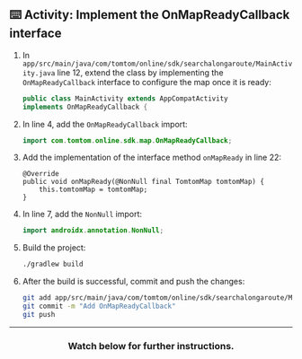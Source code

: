 ## :keyboard: Activity: Implement the OnMapReadyCallback interface

1. In `app/src/main/java/com/tomtom/online/sdk/searchalongaroute/MainActivity.java` line 12, extend the class by implementing the `OnMapReadyCallback` interface to configure the map once it is ready:
    ```java
    public class MainActivity extends AppCompatActivity
    implements OnMapReadyCallback {
    ```
1. In line 4, add the `OnMapReadyCallback` import:
    ```java
    import com.tomtom.online.sdk.map.OnMapReadyCallback;
    ```
1. Add the implementation of the interface method `onMapReady` in line 22:
    ```
    @Override
    public void onMapReady(@NonNull final TomtomMap tomtomMap) {
        this.tomtomMap = tomtomMap;
    }
    ```
1. In line 7, add the `NonNull` import:
    ```java
    import androidx.annotation.NonNull;
    ```
1. Build the project:
    ```bash
    ./gradlew build
    ```
1. After the build is successful, commit and push the changes:
    ```bash
    git add app/src/main/java/com/tomtom/online/sdk/searchalongaroute/MainActivity.java
    git commit -m "Add OnMapReadyCallback"
    git push
    ```

<hr>
<h3 align="center">Watch below for further instructions.</h3>

